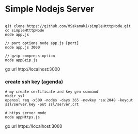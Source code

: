 # Simple Nodejs Server


```

git clone https://github.com/MSakamaki/simpleHtttpNode.git
cd simpleHtttpNode
node app.js

// port options node app.js [port]
node app.js 3000

// gzip compress option
node appGzip.js

```
go url http://localhost:3000

### create ssh key (agenda)

```
# my create certificate and key gen command
mkdir ssl
openssl req -x509 -nodes -days 365 -newkey rsa:2048 -keyout ssl/server.key -out ssl/server.crt

```

```
# https server mode
node appHttps.js

```
go url https://localhost:3000
